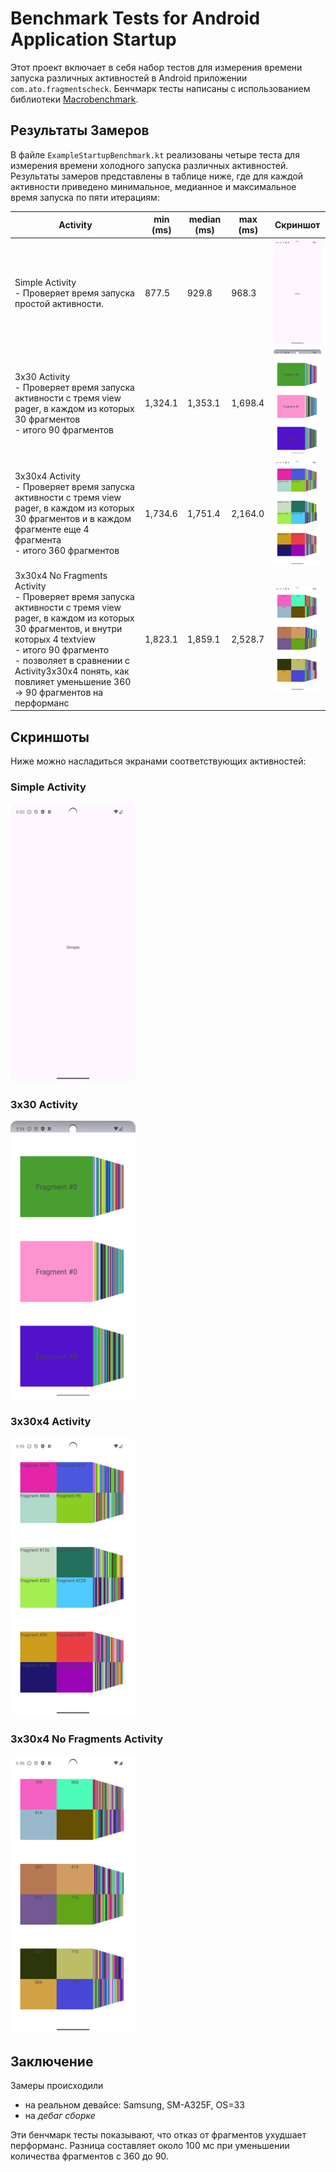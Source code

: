 # Benchmark Tests for Android Application Startup

Этот проект включает в себя набор тестов для измерения времени запуска различных активностей в Android приложении `com.ato.fragmentscheck`. Бенчмарк тесты написаны с использованием библиотеки [Macrobenchmark](https://developer.android.com/studio/profile/macrobenchmark).

## Результаты Замеров

В файле `ExampleStartupBenchmark.kt` реализованы четыре теста для измерения времени холодного запуска различных активностей.
Результаты замеров представлены в таблице ниже, где для каждой активности приведено минимальное, медианное и максимальное время запуска по пяти итерациям:

| Activity                     | min (ms) | median (ms) | max (ms) | Скриншот                                  |
|------------------------------|----------|-------------|----------|-------------------------------------------|
| Simple Activity <br> - Проверяет время запуска простой активности.             | 877.5    | 929.8       | 968.3    | <img src="images/demo0.png" width="100"/> |
| 3x30 Activity <br> - Проверяет время запуска активности с тремя view pager, в каждом из которых 30 фрагментов <br> - итого 90 фрагментов              | 1,324.1  | 1,353.1     | 1,698.4  | <img src="images/demo1.png" width="100"/> |
| 3x30x4 Activity <br> - Проверяет время запуска активности с тремя view pager, в каждом из которых 30 фрагментов и в каждом фрагменте еще 4 фрагмента <br> - итого 360 фрагментов             | 1,734.6  | 1,751.4     | 2,164.0  | <img src="images/demo2.png" width="100"/> |
| 3x30x4 No Fragments Activity <br> - Проверяет время запуска активности с тремя view pager, в каждом из которых 30 фрагментов, и внутри которых 4 textview <br> - итого 90 фрагменто <br> - позволяет в сравнении с Activity3x30x4 понять, как повлияет уменьшение 360 -> 90 фрагментов на перформанс | 1,823.1  | 1,859.1     | 2,528.7  | <img src="images/demo4.png" width="100"/> |

## Скриншоты

Ниже можно насладиться экранами соответствующих активностей:

### Simple Activity
<img src="images/demo0.png" width="200"/>

### 3x30 Activity
<img src="images/demo1.png" width="200"/>

### 3x30x4 Activity
<img src="images/demo2.png" width="200"/>

### 3x30x4 No Fragments Activity
<img src="images/demo4.png" width="200"/>

## Заключение

Замеры происходили 
- на реальном девайсе: Samsung, SM-A325F, OS=33
- на *дебаг сборке*

Эти бенчмарк тесты показывают, что отказ от фрагментов ухудшает перформанс. Разница составляет около 100 мс при уменьшении количества фрагментов с 360 до 90.

